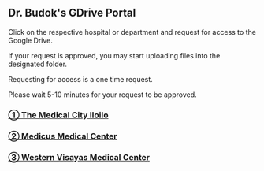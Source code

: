 ## Dr. Budok's GDrive Portal

Click on the respective hospital or department and request for access to the Google Drive.

If your request is approved, you may start uploading files into the designated folder.

Requesting for access is a one time request.

Please wait 5-10 minutes for your request to be approved.

### [① The Medical City Iloilo](https://drive.google.com/drive/folders/1Oli8-FsKlBs2TlBeY-HgykXdQsqHss8c?usp=sharing)
### [② Medicus Medical Center](https://drive.google.com/drive/folders/1XDL81PD1TQwQH-oEE0wXQh_1isFGkrse?usp=sharing)
### [③ Western Visayas Medical Center](https://drive.google.com/drive/folders/15L-2_NJbmHVreGEuEdKyQnsCjwTxcVum?usp=sharing)


